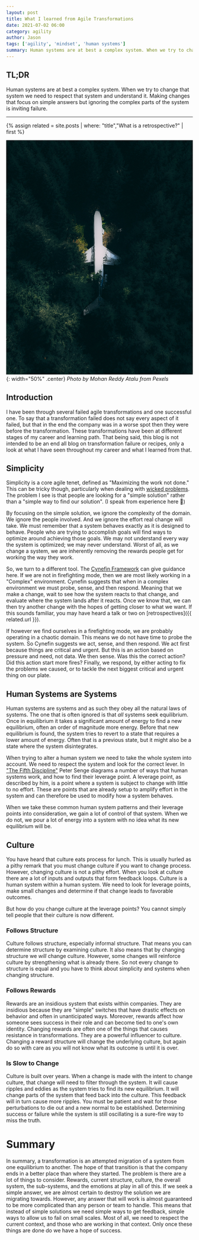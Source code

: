 ```yaml
---
layout: post
title: What I learned from Agile Transformations
date: 2021-07-02 06:00
category: agility
author: Jason
tags: ['agility', 'mindset', 'human systems']
summary: Human systems are at best a complex system. When we try to change that system we need to respect that system and understand it. Making changes that focus on simple answers but ignoring the complex parts of the system is inviting failure.
---
```


## TL;DR

Human systems are at best a complex system. When we try to change that system we need to respect that system and understand it. Making changes that focus on simple answers but ignoring the complex parts of the system is inviting failure.

---

{% assign related = site.posts | where: "title","What is a retrospective?" | first %}

![An airplane being overgrown by trees](/assets/img/posts/2021/07/pexels-mohan-reddy-atalu-4165992.jpg){: width="50%" .center}
_Photo by Mohan Reddy Atalu from Pexels_

## Introduction

I have been through several failed agile transformations and one successful one. To say that a transformation failed does not say every aspect of it failed, but that in the end the company was in a worse spot then they were before the transformation. These transformations have been at different stages of my career and learning path. That being said, this blog is not intended to be an end all blog on transformation failure or recipes, only a look at what I have seen throughout my career and what I learned from that.

## Simplicity

Simplicity is a core agile tenet, defined as "Maximizing the work not done." This can be tricky though, particularly when dealing with [wicked problems](https://en.wikipedia.org/wiki/Wicked_problem). The problem I see is that people are looking for a "simple solution" rather than a "simple way to find our solution". (I speak from experience here 🙂)

By focusing on the simple solution, we ignore the complexity of the domain. We ignore the people involved. And we ignore the effort real change will take. We must remember that a system behaves exactly as it is designed to behave. People who are trying to accomplish goals will find ways to optimize around achieving those goals. We may not understand every way the system is optimized; we may never understand. Worst of all, as we change a system, we are inherently removing the rewards people get for working the way they work.

So, we turn to a different tool. The [Cynefin Framework](https://en.wikipedia.org/wiki/Cynefin_framework) can give guidance here. If we are not in firefighting mode, then we are most likely working in a "Complex" environment. Cynefin suggests that when in a complex environment we must probe, sense, and then respond. Meaning that we make a change, wait to see how the system reacts to that change, and evaluate where the system lands after it reacts. Once we know that, we can then try another change with the hopes of getting closer to what we want. If this sounds familiar, you may have heard a talk or two on [retrospectives]({{ related.url }}).

If however we find ourselves in a firefighting mode, we are probably operating in a chaotic domain. This means we do not have time to probe the system. So Cynefin suggests we act, sense, and then respond. We act first because things are critical and urgent. But this is an action based on pressure and need, not data. We then sense. Was this the correct action? Did this action start more fires? Finally, we respond, by either acting to fix the problems we caused, or to tackle the next biggest critical and urgent thing on our plate.

## Human Systems are Systems

Human systems are systems and as such they obey all the natural laws of systems. The one that is often ignored is that _all_ systems seek equilibrium. Once in equilibrium it takes a significant amount of energy to find a new equilibrium, often an order of magnitude more energy. Before that new equilibrium is found, the system tries to revert to a state that requires a lower amount of energy. Often that is a previous state, but it might also be a state where the system disintegrates.

When trying to alter a human system we need to take the whole system into account. We need to respect the system and look for the correct lever. In ["The Fifth Discipline"](https://www.amazon.com/Fifth-Discipline-Practice-Learning-Organization/dp/0385517254) Peter Senge diagrams a number of ways that human systems work, and how to find their leverage point. A leverage point, as described by him, is a point where a system is subject to change with little to no effort. These are points that are already setup to amplify effort in the system and can therefore be used to modify how a system behaves.

When we take these common human system patterns and their leverage points into consideration, we gain a lot of control of that system. When we do not, we pour a lot of energy into a system with no idea what its new equilibrium will be.

## Culture

You have heard that culture eats process for lunch. This is usually hurled as a pithy remark that you must change culture if you want to change process. However, changing culture is not a pithy effort. When you look at culture there are a lot of inputs and outputs that form feedback loops. Culture is a human system within a human system. We need to look for leverage points, make small changes and determine if that change leads to favorable outcomes.

But how do you change culture at the leverage points? You cannot simply tell people that their culture is now different.

### Follows Structure

Culture follows structure, especially informal structure. That means you can determine structure by examining culture. It also means that by changing structure we _will_ change culture. However, some changes will reinforce culture by strengthening what is already there. So not every change to structure is equal and you have to think about simplicity and systems when changing structure.

### Follows Rewards

Rewards are an insidious system that exists within companies. They are insidious because they are "simple" switches that have drastic effects on behavior and often in unanticipated ways. Moreover, rewards affect how someone sees success in their role and can become tied to one's own identity. Changing rewards are often one of the things that causes resistance in transformations. They are a powerful influencer to culture. Changing a reward structure will change the underlying culture, but again do so with care as you will not know what its outcome is until it is over.

### Is Slow to Change

Culture is built over years. When a change is made with the intent to change culture, that change will need to filter through the system. It will cause ripples and eddies as the system tries to find its new equilibrium. It will change parts of the system that feed back into the culture. This feedback will in turn cause more ripples. You must be patient and wait for those perturbations to die out and a new normal to be established. Determining success or failure while the system is still oscillating is a sure-fire way to miss the truth.

# Summary

In summary, a transformation is an attempted migration of a system from one equilibrium to another. The hope of that transition is that the company ends in a better place than where they started. The problem is there are a lot of things to consider. Rewards, current structure, culture, the overall system, the sub-systems, and the emotions at play in all of this. If we seek a simple answer, we are almost certain to destroy the solution we are migrating towards. However, any answer that will work is almost guaranteed to be more complicated than any person or team to handle. This means that instead of simple solutions we need simple ways to get feedback, simple ways to allow us to fail on small scales. Most of all, we need to respect the current context, and those who are working in that context. Only once these things are done do we have a hope of success.